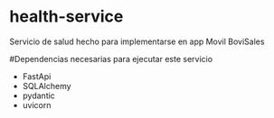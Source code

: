 # health-service
Servicio de salud hecho para implementarse en app Movil BoviSales


#Dependencias necesarias para ejecutar este servicio
- FastApi
- SQLAlchemy
- pydantic
- uvicorn
